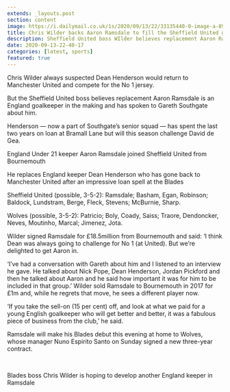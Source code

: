 ```yaml
---
extends: _layouts.post
section: content
image: https://i.dailymail.co.uk/1s/2020/09/13/22/33135440-0-image-a-89_1600032154695.jpg 
title: Chris Wilder backs Aaron Ramsdale to fill the Sheffield United gloves vacated by Dean Henderson 
description: Sheffield United boss WIlder believes replacement Aaron Ramsdale is an England goalkeeper in the making and has spoken to Gareth Southgate about him. 
date: 2020-09-13-22-40-17 
categories: [latest, sports] 
featured: true 
--- 
```

Chris Wilder always suspected Dean Henderson would return to Manchester United and compete for the No 1 jersey.

But the Sheffield United boss believes replacement Aaron Ramsdale is an England goalkeeper in the making and has spoken to Gareth Southgate about him.

Henderson — now a part of Southgate’s senior squad — has spent the last two years on loan at Bramall Lane but will this season challenge David de Gea.

England Under 21 keeper Aaron Ramsdale joined Sheffield United from Bournemouth

He replaces England keeper Dean Henderson who has gone back to Manchester United after an impressive loan spell at the Blades

Sheffield United (possible, 3-5-2): Ramsdale; Basham, Egan, Robinson; Baldock, Lundstram, Berge, Fleck, Stevens; McBurnie, Sharp.

Wolves (possible, 3-5-2): Patricio; Boly, Coady, Saiss; Traore, Dendoncker, Neves, Moutinho, Marcal; Jimenez, Jota.

Wilder signed Ramsdale for £18.5million from Bournemouth and said: ‘I think Dean was always going to challenge for No 1 (at United). But we’re delighted to get Aaron in.

‘I’ve had a conversation with Gareth about him and I listened to an interview he gave. He talked about Nick Pope, Dean Henderson, Jordan Pickford and then he talked about Aaron and he said how important it was for him to be included in that group.’ Wilder sold Ramsdale to Bournemouth in 2017 for £1m and, while he regrets that move, he sees a different player now.

‘If you take the sell-on (15 per cent) off, and look at what we paid for a young English goalkeeper who will get better and better, it was a fabulous piece of business from the club,’ he said.

Ramsdale will make his Blades debut this evening at home to Wolves, whose manager Nuno Espirito Santo on Sunday signed a new three-year contract.

 

Blades boss Chris Wilder is hoping to develop another England keeper in Ramsdale


